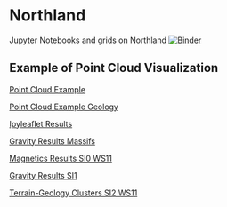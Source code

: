 # Northland
Jupyter Notebooks and grids on Northland
[![Binder](https://mybinder.org/badge_logo.svg)](https://mybinder.org/v2/gh/edur409/Northland/master?filepath=Northland_Geologic_Map.ipynb)

## Example of Point Cloud Visualization
[Point Cloud Example](https://edur409.github.io/Northland/Point_Cloud_map.html)

[Point Cloud Example Geology](https://edur409.github.io/Northland/terrain_geology_layer.html)

[Ipyleaflet Results](https://edur409.github.io/Northland/Cluster_Magnetics_SI0_WS11_Results.html)

[Gravity Results Massifs](https://edur409.github.io/Northland/Gravity_SI-1_WS9_Results.html)

[Magnetics Results SI0 WS11](https://edur409.github.io/Northland/Euler_SI0_WS11_Results.html)

[Gravity Results SI1](https://edur409.github.io/Northland/Gravity_SI1_WS9_Results.html)

[Terrain-Geology Clusters SI2 WS11](https://edur409.github.io/Northland/terrain_geology_layer_cluster_SI2_WS11.html)
